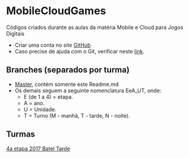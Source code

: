 # MobileCloudGames
Códigos criados durante as aulas da matéria Mobile e Cloud para Jogos Digitais

* Criar uma conta no site [GitHub](https://github.com/)
* Caso precise de ajuda com o Git, verificar neste [link](https://github.com/profdouglasbarcelos/Git).

## Branches (separados por turma)
* [Master](https://github.com/profdouglasbarcelos/MobileCloudGames), contém somente este Readme.md
* Os demais seguem a seguinte nomenclatura EeA_UT, onde:
    * E (de 1 a 4) = etapa.
    * A = ano.
    * U = Unidade.
    * T = Turno (M - manhã, T - tarde, N - noite).

## Turmas 

[4a etapa 2017 Batel Tarde](https://github.com/profdouglasbarcelos/MobileCloudGames/tree/4e2017_BATT)
